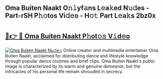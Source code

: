 ## Oma Buiten Naakt O𝚗𝚕yf𝚊ns L𝚎a𝚔ed N𝚞𝚍es - Part-rSH P𝚑𝚘tos Vi𝚍𝚎o - H𝚘𝚝 Part L𝚎a𝚔s 2bz0x

# <h2><a href="http://kf23y0i.oniu.top/?m=Oma+Buiten+Naakt">🔗👉 🔴 Oma Buiten Naakt P𝚑ot𝚘𝚜 V𝚒d𝚎o</a></h2>

[![Oma Buiten Naakt Nu𝚍e𝚜](https://i.imgur.com/0qMVB7G.gif)](http://kf23y0i.oniu.top/?m=Oma+Buiten+Naakt)
Online creator and multimedia entertainer Oma Buiten Naakt, acclaimed for distributing dance and lifestyle knowledge through popular dance routines and brief clips. Oma Buiten Naakt's public image is characterized by its warm and genuine demeanor, but the intricacies of his personal life remain shrouded in secrecy.  
